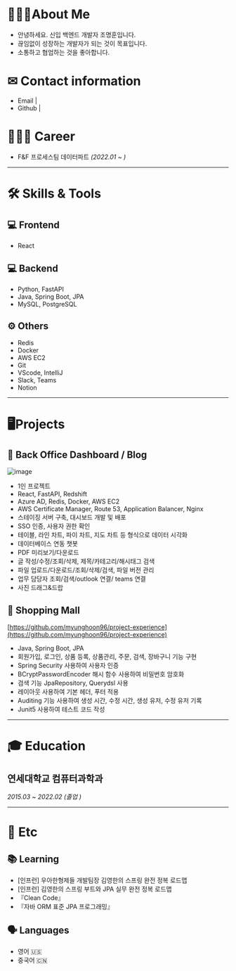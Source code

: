 # 🙋🏻‍♂️About Me

- 안녕하세요. 신입 백엔드 개발자 조명훈입니다.
- 끊임없이 성장하는 개발자가 되는 것이 목표입니다.
- 소통하고 협업하는 것을 좋아합니다.

# ✉ Contact information
- Email  | 
- Github | 

# 🚵🏻‍♂️ Career

- F&F 프로세스팀 데이터파트   *(2022.01* ~    *)*

---

# 🛠 Skills & Tools

## 💻 Frontend

- React

## 💻 Backend

- Python, FastAPI
- Java, Spring Boot, JPA
- MySQL, PostgreSQL

## ⚙️ Others

- Redis
- Docker
- AWS EC2
- Git
- VScode, IntelliJ
- Slack, Teams
- Notion

---

# **🖥Projects**

## 🏢 Back Office Dashboard / Blog
![image](https://user-images.githubusercontent.com/69111087/167101145-a947af92-f9b0-463a-b3ef-b88fb02a2057.png)
- 1인 프로젝트
- React, FastAPI, Redshift
- Azure AD, Redis, Docker, AWS EC2
- AWS Certificate Manager, Route 53, Application Balancer, Nginx
- 스테이징 서버 구축, 대시보드 개발 및 배포
- SSO 인증, 사용자 권한 확인
- 테이블, 라인 차트, 파이 차트, 지도 차트 등 형식으로 데이터 시각화
- 데이터베이스 연동 챗봇
- PDF 미리보기/다운로드
- 글 작성/수정/조회/삭제, 제목/카테고리/해시태그 검색
- 파일 업로드/다운로드/조회/삭제/검색, 파일 버전 관리
- 업무 담당자 조회/검색/outlook 연결/ teams 연결
- 사진 드래그&드랍

## 🛒 Shopping Mall

[https://github.com/myunghoon96/project-experience](https://github.com/myunghoon96/project-experience)

- Java, Spring Boot, JPA
- 회원가입, 로그인, 상품 등록, 상품관리, 주문, 검색, 장바구니 기능 구현
- Spring Security 사용하여 사용자 인증
- BCryptPasswordEncoder 해시 함수 사용하여 비밀번호 암호화
- 검색 기능 JpaRepository, Querydsl 사용
- 레이아웃 사용하여 기본 헤더, 푸터 적용
- Auditing 기능 사용하여 생성 시간, 수정 시간, 생성 유저, 수정 유저 기록
- Junit5 사용하여 테스트 코드 작성

---

# 🎓 Education

## 연세대학교 컴퓨터과학과
*2015.03* ~ *2022.02 (졸업 )*

---

# 💬 Etc

## 📚 Learning

- [인프런] 우아한형제들 개발팀장 김영한의 스프링 완전 정복 로드맵
- [인프런] 김영한의 스프링 부트와 JPA 실무 완전 정복 로드맵
- 『Clean Code』
- 『자바 ORM 표준 JPA 프로그래밍』

## 🗣 Languages

- 영어 🇺🇸
- 중국어 🇨🇳

<!---
myunghoon96/myunghoon96 is a ✨ special ✨ repository because its `README.md` (this file) appears on your GitHub profile.
You can click the Preview link to take a look at your changes.
--->
